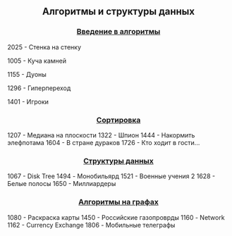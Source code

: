 <h2 align=center>Алгоритмы и структуры данных</a> </h2>

<h3 align=center> <a href="Part1">Введение в алгоритмы</a> </h3>
2025 - Стенка на стенку

1005 - Куча камней

1155 - Дуоны

1296 - Гиперпереход

1401 - Игроки

<h3 align=center> <a href="Part2">Сортировка</a> </h3>
1207 - Медиана на плоскости
1322 - Шпион
1444 - Накормить элефпотама
1604 - В стране дураков
1726 - Кто ходит в гости...
<h3 align=center> <a href="Part3">Структуры данных</a> </h3>
1067 - Disk Tree
1494 - Монобильярд
1521 - Военные учения 2
1628 - Белые полосы
1650 - Миллиардеры
<h3 align=center> <a href="Part4">Алгоритмы на графах</a> </h3>
1080 - Раскраска карты
1450 - Российские газопроврды
1160 - Network
1162 - Currency Exchange
1806 - Мобильные телеграфы
